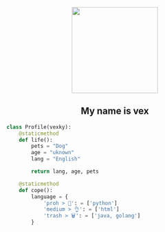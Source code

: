 <div align="center">
  <img height="200" src="https://gifdb.com/images/high/anime-celty-sturluson-79m4jzscabdxc4ix.gif"  />
</div>

<h2 align="center">My name is vex</h2>

``` python
class Profile(vexky):
    @staticmethod
    def life():
        pets = "Dog"
        age = "uknown"
        lang = "English"

        return lang, age, pets

    @staticmethod
    def cope():
        language = {
            'proh > 🥇': = ['python']
            'medium > 👌': = ['html']
            'trash > 🗑️': = ['java, golang'] 
        }  
```
